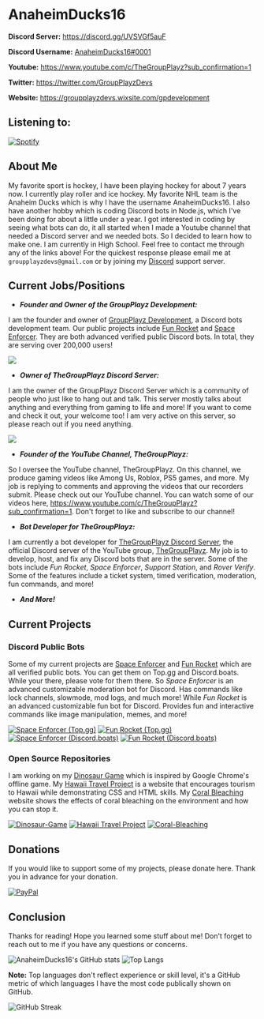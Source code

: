 # AnaheimDucks16

**Discord Server:** https://discord.gg/UVSVGf5auF

**Discord Username:** [AnaheimDucks16#0001](https://discord.com/users/694308326644777013) 

**Youtube:** https://www.youtube.com/c/TheGroupPlayz?sub_confirmation=1

**Twitter:** https://twitter.com/GroupPlayzDevs

**Website:** https://groupplayzdevs.wixsite.com/gpdevelopment

## **Listening to:**

[![Spotify](https://novatorem-anaheimducks16.vercel.app/api/spotify)](https://open.spotify.com/user/m6ursyww4cdab9ummtfq7z5e2)

## **About Me**

My favorite sport is hockey, I have been playing hockey for about 7 years now. I currently play roller and ice hockey. My favorite NHL team is the Anaheim Ducks which is why I have the username AnaheimDucks16. I also have another hobby which is coding Discord bots in Node.js, which I've been doing for about a little under a year. I got interested in coding by seeing what bots can do, it all started when I made a Youtube channel that needed a Discord server and we needed bots. So I decided to learn how to make one. I am currently in High School. Feel free to contact me through any of the links above! For the quickest response please email me at `groupplayzdevs@gmail.com` or by joining my [Discord](https://discord.gg/UVSVGf5auF) support server.

## **Current Jobs/Positions**

- ***Founder and Owner of the GroupPlayz Development:***  

I am the founder and owner of [GroupPlayz Development](https://groupplayzdevs.wixsite.com/gpdevelopment), a Discord bots development team. Our public projects include [Fun Rocket](https://discord.com/api/oauth2/authorize?client_id=789570652369190963&permissions=2146954353&scope=bot) and [Space Enforcer](https://discord.com/api/oauth2/authorize?client_id=783825583892856844&permissions=2647125111&scope=bot%20applications.commands). They are both advanced verified public Discord bots. In total, they are serving over 200,000 users!

<a href="https://discord.gg/UVSVGf5auF"><img src="https://discordapp.com/api/guilds/826523048373911643/widget.png?style=banner2"></a>

- ***Owner of TheGroupPlayz Discord Server:***  

I am the owner of the GroupPlayz Discord Server which is a community of people who just like to hang out and talk. This server mostly talks about anything and everything from gaming to life and more! If you want to come and check it out, your welcome too! I am very active on this server, so please reach out if you need anything. 

<a href="https://discord.gg/jJEXXXmazd"><img src="https://discordapp.com/api/guilds/766814450275582014/widget.png?style=banner2"></a>

- ***Founder of the YouTube Channel, TheGroupPlayz:***  

So I oversee the YouTube channel, TheGroupPlayz. On this channel, we produce gaming videos like Among Us, Roblox, PS5 games, and more. My job is replying to comments and approving the videos that our recorders submit. Please check out our YouTube channel. You can watch some of our videos here, https://www.youtube.com/c/TheGroupPlayz?sub_confirmation=1. Don't forget to like and subscribe to our channel!

- ***Bot Developer for TheGroupPlayz:***  

I am currently a bot developer for [TheGroupPlayz Discord Server](https://discord.gg/jJEXXXmazd), the official Discord server of the YouTube group, [TheGroupPlayz](https://www.youtube.com/c/TheGroupPlayz?sub_confirmation=1). My job is to develop, host, and fix any Discord bots that are in the server. Some of the bots include *Fun Rocket*, *Space Enforcer*, *Support Station*, and *Rover Verify*. Some of the features include a ticket system, timed verification, moderation, fun commands, and more!

- ***And More!***

## **Current Projects**

### **Discord Public Bots**
Some of my current projects are [Space Enforcer](https://discord.com/api/oauth2/authorize?client_id=783825583892856844&permissions=2647125111&scope=bot%20applications.commands) and [Fun Rocket](https://discord.com/api/oauth2/authorize?client_id=789570652369190963&permissions=2146954353&scope=bot) which are all verified public bots. You can get them on Top.gg and Discord.boats. While your there, please vote for them there. So *Space Enforcer*  is an advanced customizable moderation bot for Discord. Has commands like lock channels, slowmode, mod logs, and much more! While *Fun Rocket* is an advanced customizable fun bot for Discord. Provides fun and interactive commands like image manipulation, memes, and more! 

[![Space Enforcer (Top.gg)](https://top.gg/api/widget/783825583892856844.svg)](https://top.gg/bot/783825583892856844)
[![Fun Rocket (Top.gg)](https://top.gg/api/widget/789570652369190963.svg)](https://top.gg/bot/789570652369190963) 
[![Space Enforcer (Discord.boats)](https://discord.boats/api/widget/783825583892856844)](https://discord.boats/bot/783825583892856844)
[![Fun Rocket (Discord.boats)](https://discord.boats/api/widget/789570652369190963)](https://discord.boats/bot/789570652369190963)

### **Open Source Repositories**
I am working on my [Dinosaur Game](https://github.com/AnaheimDucks16/Dinosaur-Game) which is inspired by Google Chrome's offline game. My [Hawaii Travel Project](https://github.com/AnaheimDucks16/Hawaii-Travel-Project) is a website that encourages tourism to Hawaii while demonstrating CSS and HTML skills. My [Coral Bleaching](https://github.com/AnaheimDucks16/Coral-Bleaching) website shows the effects of coral bleaching on the environment and how you can stop it.

[![Dinosaur-Game](https://github-readme-stats.vercel.app/api/pin/?username=AnaheimDucks16&repo=Dinosaur-Game&theme=tokyonight&hide_border=true)](https://github.com/AnaheimDucks16/Dinosaur-Game)
[![Hawaii Travel Project](https://github-readme-stats.vercel.app/api/pin/?username=AnaheimDucks16&repo=Hawaii-Travel-Project&theme=tokyonight&hide_border=true)](https://github.com/AnaheimDucks16/Hawaii-Travel-Project)
[![Coral-Bleaching](https://github-readme-stats.vercel.app/api/pin/?username=AnaheimDucks16&repo=Coral-Bleaching&theme=tokyonight&hide_border=true)](https://github.com/AnaheimDucks16/Coral-Bleaching)

## **Donations**

If you would like to support some of my projects, please donate here. Thank you in advance for your donation. 

[![PayPal](https://i.postimg.cc/nhk2GwJg/Pay-Pal-Logo-1.png)](https://www.paypal.com/donate?business=DFLBWXDZRLVJE&currency_code=USD)  

## **Conclusion**
Thanks for reading! Hope you learned some stuff about me! Don't forget to reach out to me if you have any questions or concerns.

![AnaheimDucks16's GitHub stats](https://github-readme-stats.vercel.app/api?username=AnaheimDucks16&include_all_commits=true&count_private=true&hide=stars&show_icons=true&theme=tokyonight)
![Top Langs](https://github-readme-stats.vercel.app/api/top-langs/?username=AnaheimDucks16&layout=compact&theme=tokyonight)

<b>Note:</b> Top languages don't reflect experience or skill level, it's a GitHub metric of which languages I have the most code publically shown on GitHub.

![GitHub Streak](https://github-readme-streak-stats.herokuapp.com/?user=AnaheimDucks16&theme=tokyonight)
